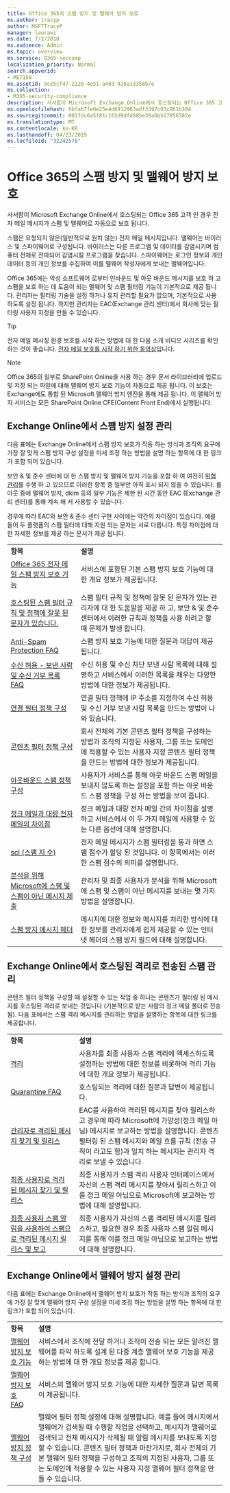 ```yaml
---
title: Office 365의 스팸 방지 및 맬웨어 방지 보호
ms.author: tracyp
author: MSFTTracyP
manager: laurawi
ms.date: 7/2/2018
ms.audience: Admin
ms.topic: overview
ms.service: O365-seccomp
localization_priority: Normal
search.appverid:
- MET150
ms.assetid: 5ce5cf47-2120-4e51-a403-426a13358b7e
ms.collection:
- M365-security-compliance
description: 사서함이 Microsoft Exchange Online에서 호스팅되는 Office 365 고객 인 경우 전자 메일 메시지가 스팸 및 맬웨어로 자동으로 보호 됩니다.
ms.openlocfilehash: 6bfab7fe0e25e4d6912963adf3397c03c961b304
ms.sourcegitcommit: 0017dc6a5f81c165d9dfd88be39a6bb17856582e
ms.translationtype: MT
ms.contentlocale: ko-KR
ms.lasthandoff: 04/23/2019
ms.locfileid: "32242576"
---
```

# <a name="anti-spam-and-anti-malware-protection-in-office-365"></a>Office 365의 스팸 방지 및 맬웨어 방지 보호

사서함이 Microsoft Exchange Online에서 호스팅되는 Office 365 고객 인 경우 전자 메일 메시지가 스팸 및 맬웨어로 자동으로 보호 됩니다.
  
스팸은 요청되지 않은(일반적으로 원치 않는) 전자 메일 메시지입니다. 맬웨어는 바이러스 및 스파이웨어로 구성됩니다. 바이러스는 다른 프로그램 및 데이터를 감염시키며 컴퓨터 전체로 전파되어 감염시킬 프로그램을 찾습니다. 스파이웨어는 로그인 정보와 개인 데이터 등의 개인 정보를 수집하여 이를 맬웨어 작성자에게 보내는 맬웨어입니다. 
  
Office 365에는 악성 소프트웨어 로부터 인바운드 및 아웃 바운드 메시지를 보호 하 고 스팸을 보호 하는 데 도움이 되는 맬웨어 및 스팸 필터링 기능이 기본적으로 제공 됩니다. 관리자는 필터링 기술을 설정 하거나 유지 관리할 필요가 없으며, 기본적으로 사용 하도록 설정 됩니다. 하지만 관리자는 EAC(Exchange 관리 센터)에서 회사에 맞는 필터링 사용자 지정을 만들 수 있습니다.
  
> [!TIP]
> 전자 메일 메시징 환경 보호를 시작 하는 방법에 대 한 다음 소개 비디오 시리즈를 확인 하는 것이 좋습니다. [전자 메일 보호를 시작 하기 위한 동영상](https://go.microsoft.com/fwlink/?LinkId=404179)입니다. 
  
> [!NOTE]
> Office 365의 일부로 SharePoint Online을 사용 하는 경우 문서 라이브러리에 업로드 및 저장 되는 파일에 대해 맬웨어 방지 보호 기능이 자동으로 제공 됩니다. 이 보호는 Exchange에도 통합 된 Microsoft 맬웨어 방지 엔진을 통해 제공 됩니다. 이 맬웨어 방지 서비스는 모든 SharePoint Online CFE(Content Front End)에서 실행됩니다. 
  
## <a name="manage-your-anti-spam-settings-in-exchange-online"></a>Exchange Online에서 스팸 방지 설정 관리

다음 표에는 Exchange Online에서 스팸 방지 보호가 작동 하는 방식과 조직의 요구에 가장 잘 맞게 스팸 방지 구성 설정을 미세 조정 하는 방법을 설명 하는 항목에 대 한 링크가 포함 되어 있습니다.

보안 &amp; 및 준수 센터에 대 한 스팸 방지 및 맬웨어 방지 기능을 포함 하 여 여전히 [위협 관리](threat-management.md)를 수행 하 고 있으므로 이러한 항목 중 일부만 아직 표시 되지 않을 수 있습니다. 롤아웃 중에 맬웨어 방지, dkim 등의 일부 기능은 제한 된 시간 동안 EAC (Exchange 관리 센터)를 통해 계속 해 서 사용할 수 있습니다.

경우에 따라 EAC와 보안 &amp; 준수 센터 구현 사이에는 약간의 차이점이 있습니다. 예를 들어 두 플랫폼의 스팸 필터에 대해 지원 되는 문자는 서로 다릅니다. 특정 차이점에 대 한 자세한 정보를 제공 하는 문서가 제공 됩니다. 
  
|||
|:-----|:-----|
|**항목**|**설명**|
|[Office 365 전자 메일 스팸 방지 보호 기능](https://go.microsoft.com/fwlink/?LinkId=404180)|서비스에 포함된 기본 스팸 방지 보호 기능에 대한 개요 정보가 제공됩니다.|
|[호스팅된 스팸 필터 규칙 및 정책에 잘못 된 문자가 있습니다.](invalid-characters-hosted-spam-filter-rules-policies.md)|스팸 필터 규칙 및 정책에 잘못 된 문자가 있는 관리자에 대 한 도움말을 제공 하 고, 보안 &amp; 및 준수 센터에서 이러한 규칙과 정책을 사용 하려고 할 때 문제가 발생 합니다.|
|[Anti-Spam Protection FAQ](https://go.microsoft.com/fwlink/?LinkId=404181)|스팸 방지 보호 기능에 대한 질문과 대답이 제공됩니다.|
|[수신 허용 - 보낸 사람 및 수신 거부 목록 FAQ](https://go.microsoft.com/fwlink/?LinkId=404182)|수신 허용 및 수신 차단 보낸 사람 목록에 대해 설명하고 서비스에서 이러한 목록을 채우는 다양한 방법에 대한 정보가 제공됩니다.|
|[연결 필터 정책 구성](https://go.microsoft.com/fwlink/?LinkId=299134)|연결 필터 정책에 IP 주소를 지정하여 수신 허용 및 수신 거부 보낸 사람 목록을 만드는 방법이 나와 있습니다.|
|[콘텐츠 필터 정책 구성](https://go.microsoft.com/fwlink/?LinkId=404184)|회사 전체의 기본 콘텐츠 필터 정책을 구성하는 방법과 조직의 지정된 사용자, 그룹 또는 도메인에 적용할 수 있는 사용자 지정 콘텐츠 필터 정책을 만드는 방법에 대한 정보가 제공됩니다.|
|[아웃바운드 스팸 정책 구성](https://go.microsoft.com/fwlink/?LinkId=404185)|사용자가 서비스를 통해 아웃 바운드 스팸 메일을 보내지 않도록 하는 설정을 포함 하는 아웃 바운드 스팸 정책을 구성 하는 방법을 보여 줍니다.|
|[정크 메일과 대량 전자 메일의 차이점](https://go.microsoft.com/fwlink/?LinkId=404186)|정크 메일과 대량 전자 메일 간의 차이점을 설명하고 서비스에서 이 두 가지 메일에 사용할 수 있는 다른 옵션에 대해 설명합니다.|
|[scl (스팸 지 수)](https://go.microsoft.com/fwlink/?LinkId=404187)|전자 메일 메시지가 스팸 필터링을 통과 하면 스팸 점수가 할당 된 것입니다. 이 항목에서는 이러한 스팸 점수의 의미를 설명합니다.|
|[분석을 위해 Microsoft에 스팸 및 스팸이 아닌 메시지 제출](https://go.microsoft.com/fwlink/?LinkId=404188)|관리자 및 최종 사용자가 분석을 위해 Microsoft에 스팸 및 스팸이 아닌 메시지를 보내는 몇 가지 방법을 설명합니다.|
|[스팸 방지 메시지 헤더](https://go.microsoft.com/fwlink/?LinkId=404189)|메시지에 대한 정보와 메시지를 처리한 방식에 대한 정보를 관리자에게 쉽게 제공할 수 있는 인터넷 헤더의 스팸 방지 필드에 대해 설명합니다.|
   
## <a name="manage-spam-sent-to-the-hosted-quarantine-in-exchange-online"></a>Exchange Online에서 호스팅된 격리로 전송된 스팸 관리

콘텐츠 필터 정책을 구성할 때 설정할 수 있는 작업 중 하나는 콘텐츠가 필터링 된 메시지를 호스팅된 격리로 보내는 것입니다 (기본적으로 받는 사람의 정크 메일 폴더로 전송 됨). 다음 표에서는 스팸 격리 메시지를 관리하는 방법을 설명하는 항목에 대한 링크를 제공합니다. 
  
|||
|:-----|:-----|
|**항목**|**설명**|
|[격리](https://go.microsoft.com/fwlink/?LinkId=404190)|사용자를 최종 사용자 스팸 격리에 액세스하도록 설정하는 방법에 대한 정보를 비롯하여 격리 기능에 대한 개요 정보가 제공됩니다.|
|[Quarantine FAQ](https://go.microsoft.com/fwlink/?LinkId=404191)|호스팅되는 격리에 대한 질문과 답변이 제공됩니다.|
|[관리자로 격리된 메시지 찾기 및 릴리스](https://go.microsoft.com/fwlink/?LinkId=404192)|EAC를 사용하여 격리된 메시지를 찾아 릴리스하고 경우에 따라 Microsoft에 가양성(정크 메일 아님) 메시지로 보고하는 방법을 설명합니다. 콘텐츠 필터링 된 스팸 메시지와 메일 흐름 규칙 (전송 규칙이 라고도 함)과 일치 하는 메시지는 관리자 격리로 보낼 수 있습니다.|
|[최종 사용자로 격리 된 메시지 찾기 및 릴리스](https://go.microsoft.com/fwlink/?LinkId=404193)|최종 사용자가 스팸 격리 사용자 인터페이스에서 자신의 스팸 격리 메시지를 찾아서 릴리스하고 이를 정크 메일 아님으로 Microsoft에 보고하는 방법에 대해 설명합니다.|
|[최종 사용자 스팸 알림을 사용하여 스팸으로 격리된 메시지 릴리스 및 보고](https://go.microsoft.com/fwlink/?LinkId=404194)|최종 사용자가 자신의 스팸 격리된 메시지를 릴리스하고, 필요한 경우 최종 사용자 스팸 알림 메시지를 통해 이를 정크 메일 아님으로 보고하는 방법에 대해 설명합니다.|
   
## <a name="manage-your-anti-malware-settings-in-exchange-online"></a>Exchange Online에서 맬웨어 방지 설정 관리

다음 표에는 Exchange Online에서 맬웨어 방지 보호가 작동 하는 방식과 조직의 요구에 가장 잘 맞게 맬웨어 방지 구성 설정을 미세 조정 하는 방법을 설명 하는 항목에 대 한 링크가 포함 되어 있습니다.
  
|||
|:-----|:-----|
|**항목**|**설명**|
|[맬웨어 방지 보호 기능](https://go.microsoft.com/fwlink/?LinkId=404202)|서비스에서 조직에 전달 하거나 조직이 전송 되는 모든 알려진 맬웨어를 파악 하도록 설계 된 다중 계층 맬웨어 보호 기능을 제공 하는 방법에 대 한 개요 정보를 제공 합니다.|
|[맬웨어 방지 보호 FAQ](https://go.microsoft.com/fwlink/?LinkId=404203)|서비스의 맬웨어 방지 보호 기능에 대한 자세한 질문과 답변 목록이 제공됩니다.|
|[맬웨어 방지 정책 구성](https://go.microsoft.com/fwlink/?LinkId=404204)|맬웨어 필터 정책 설정에 대해 설명합니다. 예를 들어 메시지에서 맬웨어가 검색될 때 수행할 작업을 선택하고, 메시지가 맬웨어로 검색되고 전체 메시지가 삭제될 때 알림 메시지를 보내도록 지정할 수 있습니다. 콘텐츠 필터 정책과 마찬가지로, 회사 전체의 기본 맬웨어 필터 정책을 구성하고 조직의 지정된 사용자, 그룹 또는 도메인에 적용할 수 있는 사용자 지정 맬웨어 필터 정책을 만들 수 있습니다.|
